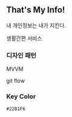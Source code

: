 ## That's My Info!

내 개인정보는 내가 지킨다.



생활간편 서비스



### 디자인 패턴

MVVM



git flow



### Key Color

`#22B1F6`

